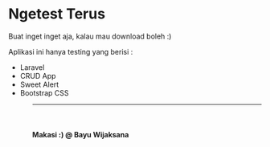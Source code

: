 <h1>Ngetest Terus</h1>

Buat inget inget aja, kalau mau download boleh :)


Aplikasi ini hanya testing yang berisi :

<ul>
<li> Laravel </li>
<li> CRUD App </li>
<li> Sweet Alert </li>
<li> Bootstrap CSS </li>
<ul>
<hr>
<br>
<h4> Makasi :) @ Bayu Wijaksana</h4>